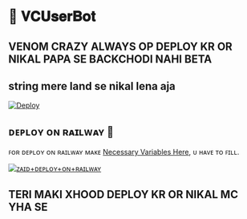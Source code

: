 # 📀 𝐕𝐂𝐔𝐬𝐞𝐫𝐁𝐨𝐭

## VENOM CRAZY ALWAYS OP DEPLOY KR OR NIKAL PAPA SE BACKCHODI NAHI BETA


## string mere land se nikal lena aja

[![Deploy](https://www.herokucdn.com/deploy/button.svg)](https://heroku.com/deploy?template=https://github.com/VENOMxCRAZY9/VCUserBot)

## ᴅᴇᴘʟᴏʏ ᴏɴ ʀᴀɪʟᴡᴀʏ 🚄
ꜰᴏʀ ᴅᴇᴘʟᴏʏ ᴏɴ ʀᴀɪʟᴡᴀʏ ᴍᴀᴋᴇ [Necessary Variables Here](https://github.com/VENOMxCRAZY9/VCUserBot), ᴜ ʜᴀᴠᴇ ᴛᴏ ꜰɪʟʟ.

[![ᴢᴀɪᴅ+ᴅᴇᴘʟᴏʏ+ᴏɴ+ʀᴀɪʟᴡᴀʏ](https://railway.app/button.svg)](https://railway.app/new/template?template=https://github.com/VENOMxCRAZY9/VCUserBotC&envs=API_ID,API_HASH,HNDLR,SESSION,SUDO_USERS)

## TERI MAKI XHOOD DEPLOY KR OR NIKAL MC YHA SE
